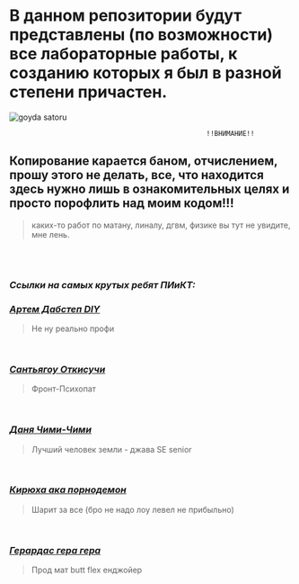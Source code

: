 # В данном репозитории будут представлены (по возможности) все лабораторные работы, к созданию которых я был в разной степени причастен.
![goyda satoru](https://c.tenor.com/zZOt7alSzAMAAAAd/tenor.gif)


                                                     !!ВНИМАНИЕ!! 
## Копирование карается баном, отчислением, прошу этого не делать, все, что находится здесь нужно лишь в ознакомительных целях и просто порофлить над моим кодом!!!
> каких-то работ по матану, линалу, дгвм, физике вы тут не увидите, мне лень.  

<br><br>
### ***Ссылки на самых крутых ребят ПИиКТ:***  
  
### ***[Артем Дабстеп DIY](https://github.com/senya-2011)***
 > Не ну реально профи

<br>
  
### ***[Сантьягоу Откисучи](https://github.com/naku0)***
> Фронт-Психопат

<br> 

### ***[Даня Чими-Чими](https://github.com/deadxraver)*** 
> Лучший человек земли - джава SE senior

<br>

### ***[Кирюха ака порнодемон](https://github.com/bilyardvmetro)***
> Шарит за все (бро не надо лоу левел не прибыльно) 

<br>

### ***[Герардас гера гера](https://github.com/GeruniaSun)***
> Прод мат butt flex енджойер
